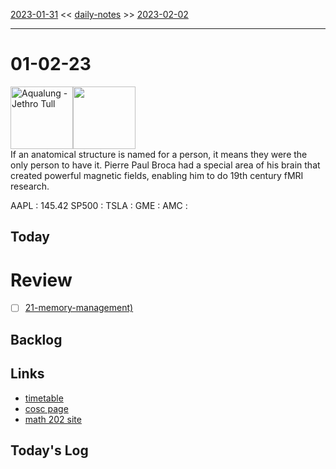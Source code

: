 [2023-01-31](daily_notes/2023-01-31) << [daily-notes](notes/daily-notes.md) >> [2023-02-02](daily_notes/2023-02-02)

---
# 01-02-23
<a href='spotify:album:0NGM3Ftwjw0dLNpAowmz3x'><img src='https://i.scdn.co/image/977c5868bda8829e4e309337d7e927bfe8211ae7' alt='Aqualung - Jethro Tull' height=100></a><img src='https://imgs.xkcd.com/comics/bursa_of_fabricius.png' height=100>
<br>If an anatomical structure is named for a person, it means they were the only person to have it. Pierre Paul Broca had a special area of his brain that created powerful magnetic fields, enabling him to do 19th century fMRI research.

AAPL : 145.42 
SP500 : 
TSLA :
GME :
AMC :

## Today



# Review
- [ ] [21-memory-management)](notes/21-memory-management.md)

## Backlog


## Links
- [timetable](https://i.imgur.com/9ghbvAG.png)
- [cosc page](https://cosc203.cspages.otago.ac.nz)
- [math 202 site](https://www.maths.otago.ac.nz/?resOLAF)

## Today's Log